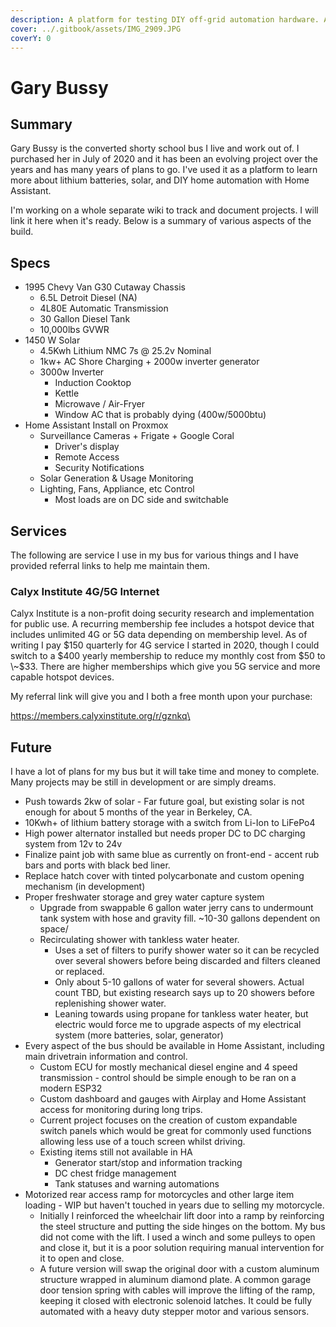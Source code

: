 ```yaml
---
description: A platform for testing DIY off-grid automation hardware. Also my house.
cover: ../.gitbook/assets/IMG_2909.JPG
coverY: 0
---
```


# Gary Bussy

## Summary

Gary Bussy is the converted shorty school bus I live and work out of. I purchased her in July of 2020 and it has been an evolving project over the years and has many years of plans to go. I've used it as a platform to learn more about lithium batteries, solar, and DIY home automation with Home Assistant.&#x20;

I'm working on a whole separate wiki to track and document projects. I will link it here when it's ready. Below is a summary of various aspects of the build.

## Specs

* 1995 Chevy Van G30 Cutaway Chassis
  * 6.5L Detroit Diesel (NA)
  * 4L80E Automatic Transmission
  * 30 Gallon Diesel Tank
  * 10,000lbs GVWR&#x20;
* 1450 W Solar
  * 4.5Kwh Lithium NMC 7s @ 25.2v Nominal
  * 1kw+ AC Shore Charging + 2000w inverter generator
  * 3000w Inverter
    * Induction Cooktop
    * Kettle
    * Microwave / Air-Fryer
    * Window AC that is probably dying (400w/5000btu)
* Home Assistant Install on Proxmox
  * Surveillance Cameras + Frigate + Google Coral
    * Driver's display
    * Remote Access
    * Security Notifications
  * Solar Generation & Usage Monitoring
  * Lighting, Fans, Appliance, etc Control
    * Most loads are on DC side and switchable

## Services

The following are service I use in my bus for various things and I have provided referral links to help me maintain them.&#x20;

### Calyx Institute 4G/5G Internet

Calyx Institute is a non-profit doing security research and implementation for public use. A recurring membership fee includes a hotspot device that includes unlimited 4G or 5G data depending on membership level. As of writing I pay $150 quarterly for 4G service I started in 2020, though I could switch to a $400 yearly membership to reduce my monthly cost from $50 to \~$33.  There are higher memberships which give you 5G service and more capable hotspot devices.

My referral link will give you and I both a free month upon your purchase:

[https://members.calyxinstitute.org/r/gznkq\
](https://members.calyxinstitute.org/r/gznkq)

## Future

I have a lot of plans for my bus but it will take time and money to complete. Many projects may be still in development or are simply dreams.&#x20;

* Push towards 2kw of solar - Far future goal, but existing solar is not enough for about 5 months of the year in Berkeley, CA.&#x20;
* 10Kwh+ of lithium battery storage with a switch from Li-Ion to LiFePo4
* High power alternator installed but needs proper DC to DC charging system from 12v to 24v
* Finalize paint job with same blue as currently on front-end - accent rub bars and ports with black bed liner.&#x20;
* Replace hatch cover with tinted polycarbonate and custom opening mechanism (in development)
* Proper freshwater storage and grey water capture system
  * Upgrade from swappable 6 gallon water jerry cans to undermount tank system with hose and gravity fill. \~10-30 gallons dependent on space/
  * Recirculating shower with tankless water heater.&#x20;
    * Uses a set of filters to purify shower water so it can be recycled over several showers before being discarded and filters cleaned or replaced.
    * Only about 5-10 gallons of water for several showers. Actual count TBD, but existing research says up to 20 showers before replenishing shower water.
    * Leaning towards using propane for tankless water heater, but electric would force me to upgrade aspects of my electrical system (more batteries, solar, generator)
* Every aspect of the bus should be available in Home Assistant, including main drivetrain information and control.&#x20;
  * Custom ECU for mostly mechanical diesel engine and 4 speed transmission - control should be simple enough to be ran on a modern ESP32
  * Custom dashboard and gauges with Airplay and Home Assistant access for monitoring during long trips.&#x20;
  * Current project focuses on the creation of custom expandable switch panels which would be great for commonly used functions allowing less use of a touch screen whilst driving.
  * Existing items still not available in HA
    * Generator start/stop and information tracking
    * DC chest fridge management
    * Tank statuses and warning automations
* Motorized rear access ramp for motorcycles and other large item loading - WIP but haven't touched in years due to selling my motorcycle.&#x20;
  * Initially I reinforced the wheelchair lift door into a ramp by reinforcing the steel structure and putting the side hinges on the bottom. My bus did not come with the lift. I used a winch and some pulleys to open and close it, but it is a poor solution requiring manual intervention for it to open and close.
  * A future version will swap the original door with a custom aluminum structure wrapped in aluminum diamond plate. A common garage door tension spring with cables will improve the lifting of the ramp, keeping it closed with electronic solenoid latches. It could be fully automated with a heavy duty stepper motor and various sensors.
